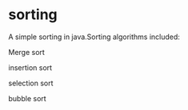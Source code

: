 # sorting

A simple sorting in java.Sorting algorithms included:

Merge sort

insertion sort

selection sort

bubble sort
